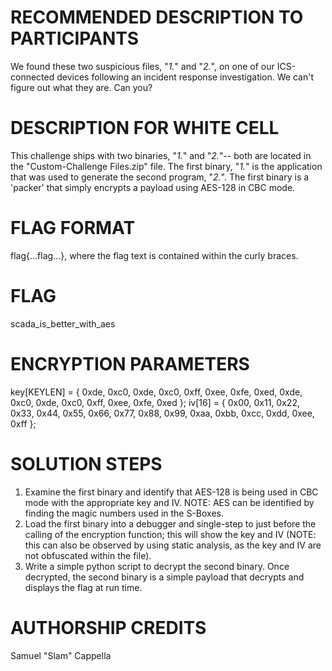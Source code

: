 # RECOMMENDED DESCRIPTION TO PARTICIPANTS #
We found these two suspicious files, "_1._" and "_2._", on one of our ICS-connected devices following an incident response investigation. We can't figure out what they are. Can you?

# DESCRIPTION FOR WHITE CELL #
This challenge ships with two binaries, "_1._" and "_2._"-- both are located in the "Custom-Challenge Files.zip" file. 
The first binary, "_1._" is the application that was used to generate the second program, "_2._". 
The first binary is a 'packer' that simply encrypts a payload using AES-128 in CBC mode.

# FLAG FORMAT #
flag{...flag...}, where the flag text is contained within the curly braces.

# FLAG #
scada_is_better_with_aes

# ENCRYPTION PARAMETERS #
key[KEYLEN] = { 0xde, 0xc0, 0xde, 0xc0, 0xff, 0xee, 0xfe, 0xed, 0xde, 0xc0, 0xde, 0xc0, 0xff, 0xee, 0xfe, 0xed };
iv[16]      = { 0x00, 0x11, 0x22, 0x33, 0x44, 0x55, 0x66, 0x77, 0x88, 0x99, 0xaa, 0xbb, 0xcc, 0xdd, 0xee, 0xff };

# SOLUTION STEPS #
1. Examine the first binary and identify that AES-128 is being used in CBC mode with the appropriate key and IV.  NOTE: AES can be identified by finding the magic numbers used in the S-Boxes.
2. Load the first binary into a debugger and single-step to just before the calling of the encryption function; this will show the key and IV (NOTE: this can also be observed by using static analysis, as the key and IV are not obfuscated within the file).
3. Write a simple python script to decrypt the second binary. Once decrypted, the second binary is a simple payload that decrypts and displays the flag at run time.

# AUTHORSHIP CREDITS #
Samuel "Slam" Cappella